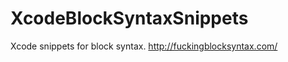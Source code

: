 XcodeBlockSyntaxSnippets
========================

Xcode snippets for block syntax. http://fuckingblocksyntax.com/
